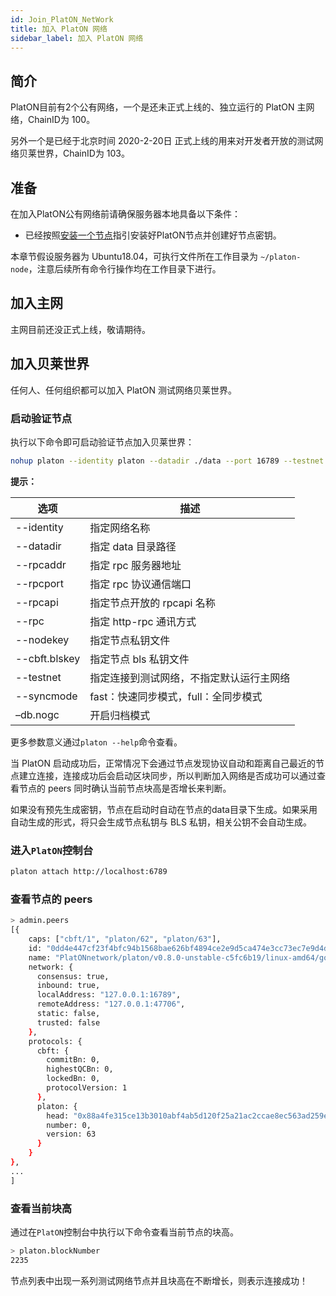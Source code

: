```yaml
---
id: Join_PlatON_NetWork
title: 加入 PlatON 网络
sidebar_label: 加入 PlatON 网络
---
```


## 简介

PlatON目前有2个公有网络，一个是还未正式上线的、独立运行的 PlatON 主网络，ChainID为 100。

另外一个是已经于北京时间 2020-2-20日 正式上线的用来对开发者开放的测试网络贝莱世界，ChainID为 103。



## 准备

在加入PlatON公有网络前请确保服务器本地具备以下条件：

- 已经按照[安装一个节点](/docs/zh-CN/Install_Node)指引安装好PlatON节点并创建好节点密钥。

本章节假设服务器为 Ubuntu18.04，可执行文件所在工作目录为 `~/platon-node`，注意后续所有命令行操作均在工作目录下进行。




## 加入主网

主网目前还没正式上线，敬请期待。



## 加入贝莱世界

任何人、任何组织都可以加入 PlatON 测试网络贝莱世界。

### 启动验证节点

执行以下命令即可启动验证节点加入贝莱世界：

```bash
nohup platon --identity platon --datadir ./data --port 16789 --testnet --rpcport 6789 --rpcapi "db,platon,net,web3,admin,personal" --rpc --nodekey ./data/nodekey --cbft.blskey ./data/blskey --verbosity 3 --rpcaddr 127.0.0.1 --syncmode "full" > ./data/platon.log 2>&1 &
```

**提示：**

| **选项**      | **描述**                                 |
| ------------- | ---------------------------------------- |
| --identity    | 指定网络名称                             |
| --datadir     | 指定 data 目录路径                       |
| --rpcaddr     | 指定 rpc 服务器地址                      |
| --rpcport     | 指定 rpc 协议通信端口                    |
| --rpcapi      | 指定节点开放的 rpcapi 名称               |
| --rpc         | 指定 http-rpc 通讯方式                   |
| --nodekey     | 指定节点私钥文件                         |
| --cbft.blskey | 指定节点 bls 私钥文件                    |
| --testnet     | 指定连接到测试网络，不指定默认运行主网络 |
| --syncmode    | fast：快速同步模式，full：全同步模式     |
| –db.nogc      | 开启归档模式                             |

更多参数意义通过`platon --help`命令查看。

当 PlatON 启动成功后，正常情况下会通过节点发现协议自动和距离自己最近的节点建立连接，连接成功后会启动区块同步，所以判断加入网络是否成功可以通过查看节点的 peers 同时确认当前节点块高是否增长来判断。

如果没有预先生成密钥，节点在启动时自动在节点的data目录下生成。如果采用自动生成的形式，将只会生成节点私钥与 BLS 私钥，相关公钥不会自动生成。



### 进入`PlatON`控制台

```bash
platon attach http://localhost:6789
```



### 查看节点的  peers

```bash
> admin.peers
[{
    caps: ["cbft/1", "platon/62", "platon/63"],
    id: "0dd4e447cf23f4bfc94b1568bae626bf4894ce2e9d5ca474e3cc73ec7e9d4de550fffc1e2fc64cca25d42aecf6169cf8f8c0f4fe6adb847c33dc6ceb6f001bd1",
    name: "PlatONnetwork/platon/v0.8.0-unstable-c5fc6b19/linux-amd64/go1.11.11",
    network: {
      consensus: true,
      inbound: true,
      localAddress: "127.0.0.1:16789",
      remoteAddress: "127.0.0.1:47706",
      static: false,
      trusted: false
    },
    protocols: {
      cbft: {
        commitBn: 0,
        highestQCBn: 0,
        lockedBn: 0,
        protocolVersion: 1
      },
      platon: {
        head: "0x88a4fe315ce13b3010abf4ab5d120f25a21ac2ccae8ec563ad259e47e24b24bc",
        number: 0,
        version: 63
      }
    }
},
...
]
```



### 查看当前块高

通过在`PlatON`控制台中执行以下命令查看当前节点的块高。

```bash
> platon.blockNumber
2235
```

节点列表中出现一系列测试网络节点并且块高在不断增长，则表示连接成功！
